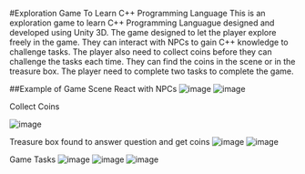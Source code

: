 #Exploration Game To Learn C++ Programming Language
This is an exploration game to learn C++ Programming Languague designed and developed using Unity 3D.
The game designed to let the player explore freely in the game. They can interact with NPCs to gain C++ knowledge to challenge tasks.
The player also need to collect coins before they can challenge the tasks each time. They can find the coins in the scene or in the treasure box. 
The player need to complete two tasks to complete the game. 

##Example of Game Scene 
React with NPCs
![image](https://github.com/user-attachments/assets/3752d211-8d9c-4c78-8b60-83bc4dd6ad0b)
![image](https://github.com/user-attachments/assets/2a894b36-06f2-405b-9474-79b621bfa839)

Collect Coins

![image](https://github.com/user-attachments/assets/0b57770e-8dfc-4528-89db-df5b44348b99)

Treasure box found to answer question and get coins
![image](https://github.com/user-attachments/assets/eca6e3ca-f77c-4b20-a3c4-d1b101816944)
![image](https://github.com/user-attachments/assets/a1e1ec81-3c4a-4f05-8b77-4222aad55c2c)

Game Tasks 
![image](https://github.com/user-attachments/assets/835af34e-0b60-4386-8abd-ef216fe6c956)
![image](https://github.com/user-attachments/assets/b806e1da-b67f-479d-8ba7-c432d1bdacb0)
![image](https://github.com/user-attachments/assets/e2064b2b-ed40-459a-9b97-b47fd828ea2e)





